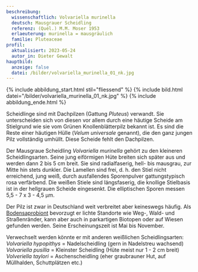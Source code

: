 ```yaml
---
beschreibung:
  wissenschaftlich: Volvariella murinella
  deutsch: Mausgrauer Scheidling
  referenz: (Quél.) M.M. Moser 1953
  erlaeuterung: murinella = mausgräulich
  familie: Pluteaceae
profil:
  aktualisiert: 2023-05-24
  autor_in: Dieter Gewalt
hauptbild:
  anzeige: false
  datei: /bilder/volvariella_murinella_01_nk.jpg
---
```

{% include abbildung_start.html stil="fliessend" %}
{% include bild.html datei="/bilder/volvariella_murinella_01_nk.jpg" %}
{% include abbildung_ende.html %}

Scheidlinge sind mit Dachpilzen (Gattung *Pluteus*) verwandt. Sie unterscheiden sich von diesen vor allem durch eine häutige Scheide am Stielgrund wie sie vom Grünen Knollenblätterpilz bekannt ist. Es sind die Reste einer häutigen Hülle (*Velum universale* genannt), die den ganz jungen Pilz vollständig umhüllt. Diese Scheide fehlt den Dachpilzen.

Der Mausgraue Scheidling *Volvariella murinella* gehört zu den kleineren Scheidlingsarten. Seine jung eiförmigen Hüte breiten sich später aus und werden dann 2 bis 5 cm breit. Sie sind radialfaserig, hell- bis mausgrau, zur Mitte hin stets dunkler. Die Lamellen sind frei, d. h. den Stiel nicht erreichend, jung weiß, durch ausfallendes Sporenpulver gattungstypisch rosa verfärbend. Die weißen Stiele sind längsfaserig, die knollige Stielbasis ist in der hellgrauen Scheide eingesenkt. Die elliptischen Sporen messen 5,5 - 7 x 3 - 4,5 µm.

Der Pilz ist zwar in Deutschland weit verbreitet aber keineswegs häufig. Als [Bodensaprobiont](saprobiontisch "Glossar") bevorzugt er lichte Standorte wie Weg-, Wald- und Straßenränder, kann aber auch in parkartigen Biotopen oder auf Wiesen gefunden werden. Seine Erscheinungszeit ist Mai bis November.

Verwechselt werden könnte er mit anderen weißlichen Scheidlingsarten:  
*Volvariella hypopithys* = Nadelscheidling (gern in Nadelstreu wachsend)  
*Volvariella pusilla* = Kleinster Scheidling (Hüte meist nur 1 - 2 cm breit)  
*Volveriella taylori* = Aschenscheidling (eher graubrauner Hut, auf Müllhalden, Schuttplätzen etc.)